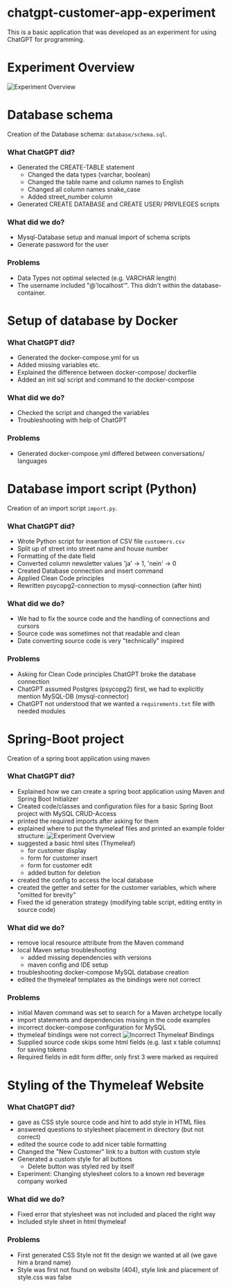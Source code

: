 # chatgpt-customer-app-experiment
This is a basic application that was developed as an experiment for using ChatGPT for programming.

# Experiment Overview
![Experiment Overview](overview.png)

# Database schema
Creation of the Database schema: `database/schema.sql`.
### What ChatGPT did?
* Generated the CREATE-TABLE statement
  * Changed the data types (varchar, boolean)
  * Changed the table name and column names to English
  * Changed all column names snake_case
  * Added street_number column
* Generated CREATE DATABASE and CREATE USER/ PRIVILEGES scripts

### What did we do?
* Mysql-Database setup and manual import of schema scripts
* Generate password for the user

### Problems
* Data Types not optimal selected (e.g. VARCHAR length)
* The username included "@'localhost'". This didn't within the database-container.

# Setup of database by Docker
### What ChatGPT did?
* Generated the docker-compose.yml for us
* Added missing variables etc.
* Explained the difference between docker-compose/ dockerfile
* Added an init sql script and command to the docker-compose

### What did we do?
* Checked the script and changed the variables
* Troubleshooting with help of ChatGPT

### Problems
* Generated docker-compose.yml differed between conversations/ languages

# Database import script (Python)
Creation of an import script `import.py`.

### What ChatGPT did?
* Wrote Python script for insertion of CSV file `customers.csv`
* Split up of street into street name and house number
* Formatting of the date field
* Converted column newsletter values 'ja' -> 1, 'nein' -> 0
* Created Database connection and insert command
* Applied Clean Code principles
* Rewritten psycopg2-connection to mysql-connection (after hint)

### What did we do?
* We had to fix the source code and the handling of connections and cursors
* Source code was sometimes not that readable and clean
* Date converting source code is very "technically" inspired

### Problems
* Asking for Clean Code principles ChatGPT broke the database connection
* ChatGPT assumed Postgres (psycopg2) first, we had to explicitly mention MySQL-DB (mysql-connector)
* ChatGPT not understood that we wanted a `requirements.txt` file with needed modules

# Spring-Boot project
Creation of a spring boot application using maven

### What ChatGPT did?
* Explained how we can create a spring boot application using Maven and Spring Boot Initializer
* Created code/classes and configuration files for a basic Spring Boot project with MySQL CRUD-Access
* printed the required imports after asking for them
* explained where to put the thymeleaf files and printed an example folder structure:
![Experiment Overview](./doc_images/folder_structure.png)
* suggested a basic html sites (Thymeleaf) 
  * for customer display
  * form for customer insert
  * form for customer edit
  * added button for deletion
* created the config to access the local database
* created the getter and setter for the customer variables, which where "omitted for brevity"
* Fixed the id generation strategy (modifying table script, editing entity in source code)

### What did we do?
* remove local resource attribute from the Maven command
* local Maven setup troubleshooting
  * added missing dependencies with versions
  * maven config and IDE setup
* troubleshooting docker-compose MySQL database creation
* edited the thymeleaf templates as the bindings were not correct

### Problems
* initial Maven command was set to search for a Maven archetype locally
* import statements and dependencies missing in the code examples
* incorrect docker-compose configuration for MySQL
* thymeleaf bindings were not correct
  ![Incorrect Thymeleaf Bindings](./doc_images/thymeleaf_error.png)
* Supplied source code skips some html fields (e.g. last x table columns) for saving tokens
* Required fields in edit form differ, only first 3 were marked as required

# Styling of the Thymeleaf Website
### What ChatGPT did?
* gave as CSS style source code and hint to add style in HTML files
* answered questions to stylesheet placement in directory (but not correct)
* edited the source code to add nicer table formatting
* Changed the "New Customer" link to a button with custom style
* Generated a custom style for all buttons
  * Delete button was styled red by itself
* Experiment: Changing stylesheet colors to a known red beverage company worked

### What did we do?
* Fixed error that stylesheet was not included and placed the right way
* Included style sheet in html thymeleaf

### Problems
* First generated CSS Style not fit the design we wanted at all (we gave him a brand name)
* Style was first not found on website (404), style link and placement of style.css was false
